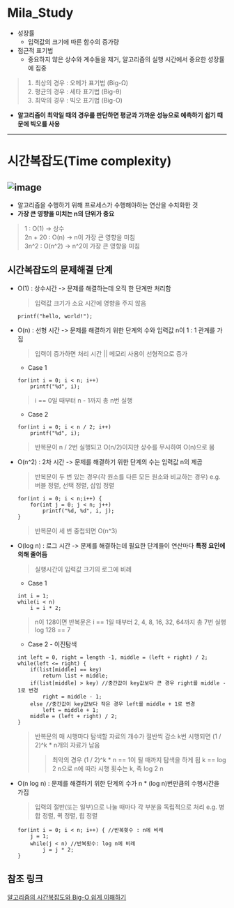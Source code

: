 Mila_Study
==========
* 성장률
  - 입력값의 크기에 따른 함수의 증가량
* 점근적 표기법
  - 중요하지 않은 상수와 계수들을 제거, 알고리즘의 실행 시간에서 중요한 성장률에 집중
> 1. 최상의 경우 : 오메가 표기법 (Big-Ω)
> 2. 평균의 경우 : 세타 표기법 (Big-θ)
> 3. 최악의 경우 : 빅오 표기법 (Big-O)
* __알고리즘이 최악일 때의 경우를 판단하면 평균과 가까운 성능으로 예측하기 쉽기 때문에 빅오를 사용__
---------------------------  
시간복잡도(Time complexity)  
===========
![image](https://github.com/user-attachments/assets/241a6ddd-0260-44c3-8f28-7fa97f254fac)
---------------------------
* 알고리즘을 수행하기 위해 프로세스가 수행해야하는 연산을 수치화한 것
* __가장 큰 영향을 미치는 n의 단위가 중요__
> 1 : O(1) -> 상수  
> 2n + 20 : O(n) -> n이 가장 큰 영향을 미침  
> 3n^2 : O(n^2) -> n^2이 가장 큰 영향을 미침

## 시간복잡도의 문제해결 단계
* O(1) : 상수시간 -> 문제를 해결하는데 오직 한 단계만 처리함  
  > 입력값 크기가 소요 시간에 영향을 주지 않음
  ```
  printf("hello, world!");
  ```
* O(n) : 선형 시간 -> 문제를 해결하기 위한 단계의 수와 입력값 n이 1 : 1 관계를 가짐
  > 입력이 증가하면 처리 시간 || 메모리 사용이 선형적으로 증가
  - Case 1
  ```
  for(int i = 0; i < n; i++)
      printf("%d", i);
  ```
  > i == 0일 때부터 n - 1까지 총 n번 실행
  - Case 2
  ```
  for(int i = 0; i < n / 2; i++)
      printf("%d", i);
  ```
  > 반복문이 n / 2번 실행되고 O(n/2)이지만 상수를 무시하여 O(n)으로 봄
* O(n^2) : 2차 시간 -> 문제를 해결하기 위한 단계의 수는 입력값 n의 제곱
  > 반복문이 두 번 있는 경우(각 원소를 다른 모든 원소와 비교하는 경우)
  > e.g. 버블 정렬, 선택 정렬, 삽입 정렬
  ```
  for(int i = 0; i < n;i++) {
      for(int j = 0; j < n; j++)
          printf("%d, %d", i, j);
  }
  ```
  > 반복문이 세 번 중첩되면 O(n^3)
* O(log n) : 로그 시간 -> 문제를 해결하는데 필요한 단계들이 연산마다 __특정 요인에 의해 줄어듬__  
  > 실행시간이 입력값 크기의 로그에 비례  
  - Case 1
  ```
  int i = 1;
  while(i < n)
      i = i * 2;
  ```
  > n이 128이면 반복문은 i == 1일 때부터 2, 4, 8, 16, 32, 64까지 총 7번 실행  
  > log 128 == 7
  - Case 2 - 이진탐색
  ```
  int left = 0, right = length -1, middle = (left + right) / 2;
  while(left <= right) {
      if(list[middle] == key)
          return list + middle;
      if(list[middle] > key) //중간값이 key값보다 큰 경우 right를 middle - 1로 변경
          right = middle - 1;
      else //중간값이 key값보다 작은 경우 left를 middle + 1로 변경
          left = middle + 1;
      middle = (left + right) / 2;
  }
  ```
  > 반복문의 매 시행마다 탐색할 자료의 개수가 절반씩 감소
  > k번 시행되면 (1 / 2)^k * n개의 자료가 남음
  >   > 최악의 경우 (1 / 2)^k * n == 1이 될 때까지 탐색을 하게 됨
  >   > k == log 2 n으로 n에 따라 시행 횟수는 k, 즉 log 2 n
* O(n log n) : 문제를 해결하기 위한 단계의 수가 n * (log n)번만큼의 수행시간을 가짐
  > 입력의 절반(또는 일부)으로 나눌 때마다 각 부분을 독립적으로 처리
  > e.g. 병합 정렬, 퀵 정렬, 힙 정렬
  ```
  for(int i = 0; i < n; i++) { //반복횟수 : n에 비례
      j = 1;
      while(j < n) //반복횟수: log n에 비례 
          j = j * 2;
  }
  ```
## 참조 링크
[알고리즘의 시간복잡도와 Big-O 쉽게 이해하기](https://blog.chulgil.me/algorithm/)